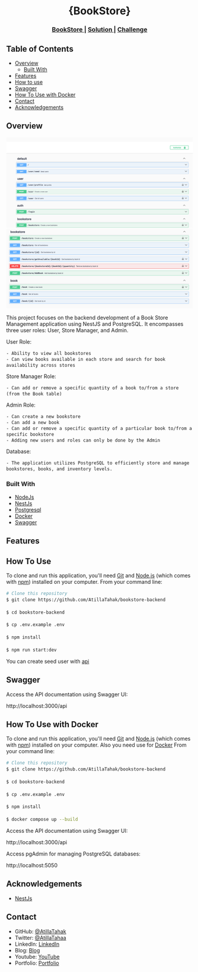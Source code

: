 
<!-- Please update value in the {}  -->

<h1 align="center">{BookStore}</h1>

<div align="center">
  <h3>
    <a href="#">
      BookStore
    </a>
    <span> | </span>
    <a href="https://github.com/AtillaTahak/bookstore-backend">
      Solution
    </a>
    <span> | </span>
    <a href="#">
      Challenge
    </a>
  </h3>
</div>

<!-- TABLE OF CONTENTS -->

## Table of Contents

- [Overview](#overview)
  - [Built With](#built-with)
- [Features](#features)
- [How to use](#how-to-use)
- [Swagger](#swagger)
- [How To Use with Docker](#how-to-use-with-docker)
- [Contact](#contact)
- [Acknowledgements](#acknowledgements)

<!-- OVERVIEW -->

## Overview

![screenshot](Screenshot_6.png)
![screenshot](Screenshot_7.png)

This project focuses on the backend development of a Book Store Management application using NestJS and PostgreSQL. It encompasses three user roles: User, Store Manager, and Admin.

User Role:

	- Ability to view all bookstores
	- Can view books available in each store and search for book availability across stores

Store Manager Role:

	- Can add or remove a specific quantity of a book to/from a store (from the Book table)

Admin Role:

	- Can create a new bookstore
	- Can add a new book
	- Can add or remove a specific quantity of a particular book to/from a specific bookstore
	- Adding new users and roles can only be done by the Admin

Database:

 	- The application utilizes PostgreSQL to efficiently store and manage bookstores, books, and inventory levels.

### Built With

<!-- This section should list any major frameworks that you built your project using. Here are a few examples.-->

- [NodeJs](https://nodejs.org)
- [NestJs](https://nestjs.com)
- [Postgresql](https://www.postgresql.org)
- [Docker](https://www.docker.com)
- [Swagger](https://swagger.io)

## Features



## How To Use

<!-- Example: -->

To clone and run this application, you'll need [Git](https://git-scm.com) and [Node.js](https://nodejs.org/en/download/) (which comes with [npm](http://npmjs.com)) installed on your computer. From your command line:

```bash
# Clone this repository
$ git clone https://github.com/AtillaTahak/bookstore-backend

$ cd bookstore-backend

$ cp .env.example .env

$ npm install

$ npm run start:dev
```

You can create seed user with [api](http://localhost:3000/user/seed)

## Swagger

Access the API documentation using Swagger UI:

http://localhost:3000/api



## How To Use with Docker

<!-- Example: -->

To clone and run this application, you'll need [Git](https://git-scm.com) and [Node.js](https://nodejs.org/en/download/) (which comes with [npm](http://npmjs.com)) installed on your computer. Also you need use for [Docker](https://www.docker.com/#build) From your command line:

```bash
# Clone this repository
$ git clone https://github.com/AtillaTahak/bookstore-backend

$ cd bookstore-backend

$ cp .env.example .env

$ npm install

$ docker compose up --build
```
Access the API documentation using Swagger UI:

http://localhost:3000/api

Access pgAdmin for managing PostgreSQL databases:

http://localhost:5050

## Acknowledgements

<!-- This section should list any articles or add-ons/plugins that helps you to complete the project. This is optional but it will help you in the future. For example -->

- [NestJs](https://nestjs.com)


## Contact

- GitHub: [@AtillaTahak](https://github.com/AtillaTahak)
- Twitter: [@AtillaTahaa](https://twitter.com/AtillaTahaa)
- LinkedIn: [LinkedIn](https://www.linkedin.com/in/atillatahakordugum)
- Blog: [Blog](https://atillataha.blogspot.com)
- Youtube: [YouTube](https://www.youtube.com/channel/UCmoD0x4Z9vdG2PCsI5p8FYg)
- Portfolio: [Portfolio](atillataha.netlify.app)
